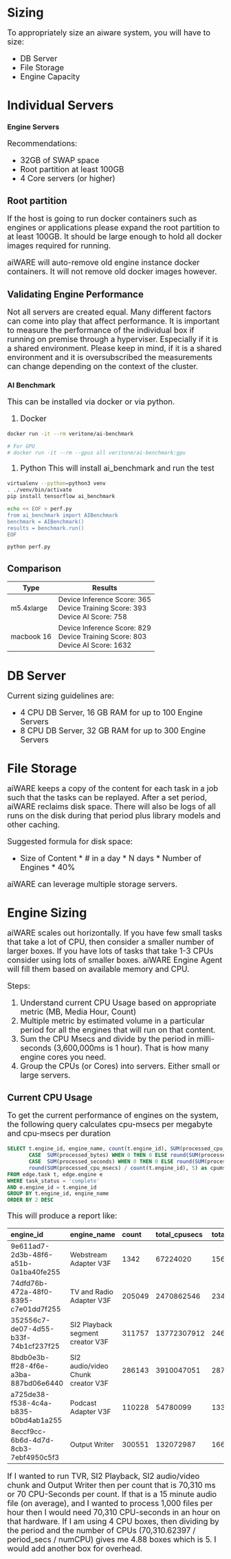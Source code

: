 # Sizing

To appropriately size an aiware system, you will have to size:
* DB Server
* File Storage
* Engine Capacity

# Individual Servers

### Engine Servers
Recommendations:
* 32GB of SWAP space
* Root partition at least 100GB
* 4 Core servers (or higher)

## Root partition
If the host is going to run docker containers such as engines or applications please expand the root partition to at least 100GB.  It should be large enough to hold all docker images required for running.

aiWARE will auto-remove old engine instance docker containers.  It will not remove old docker images however.

## Validating Engine Performance
Not all servers are created equal.  Many different factors can come into play that affect performance.  It is important to measure the performance of the individual box if running on premise through a hyperviser.  Especially if it is a shared environment.  Please keep in mind, if it is a shared environment and it is oversubscribed the measurements can change depending on the context of the cluster.

### AI Benchmark

This can be installed via docker or via python.

1. Docker

```bash
docker run -it --rm veritone/ai-benchmark

# For GPU
# docker run -it --rm --gpus all veritone/ai-benchmark:gpu
```


1. Python
This will install ai_benchmark and run the test
```bash
virtualenv --python=python3 venv
. ./venv/bin/activate
pip install tensorflow ai_benchmark

echo << EOF > perf.py
from ai_benchmark import AIBenchmark
benchmark = AIBenchmark()
results = benchmark.run()
EOF

python perf.py
```

## Comparison

| Type | Results |
| ---- | ------ |
| m5.4xlarge | Device Inference Score: 365 <br/> Device Training Score: 393 <br/> Device AI Score: 758 |
| macbook 16 | Device Inference Score: 829 <br/> Device Training Score: 803 <br/> Device AI Score: 1632 |

# DB Server

Current sizing guidelines are:
* 4 CPU DB Server, 16 GB RAM for up to 100 Engine Servers
* 8 CPU DB Server, 32 GB RAM for up to 300 Engine Servers

# File Storage

aiWARE keeps a copy of the content for each task in a job such that the tasks can be replayed.  After a set period, aiWARE reclaims disk space.  There will also be logs of all runs on the disk during that period plus library models and other caching.

Suggested formula for disk space:
* Size of Content * # in a day * N days * Number of Engines * 40%

aiWARE can leverage multiple storage servers.

# Engine Sizing
aiWARE scales out horizontally.  If you have few small tasks that take a lot of CPU, then consider a smaller number of larger boxes.  If you have lots of tasks that take 1-3 CPUs consider using lots of smaller boxes.  aiWARE Engine Agent will fill them based on available memory and CPU.

Steps:
1. Understand current CPU Usage based on appropriate metric (MB, Media Hour, Count)
2. Multiple metric by estimated volume in a particular period for all the engines that will run on that content.
3. Sum the CPU Msecs and divide by the period in milli-seconds (3,600,000ms is 1 hour).  That is how many engine cores you need.
4. Group the CPUs (or Cores) into servers.  Either small or large servers.

## Current CPU Usage

To get the current performance of engines on the system, the following query calculates cpu-msecs per megabyte and cpu-msecs per duration
```sql
SELECT t.engine_id, engine_name, count(t.engine_id), SUM(processed_cpu_msecs) as total_cpusecs, SUM(processed_bytes) as total_bytes, SUM(processed_seconds) as total_duration,
       CASE  SUM(processed_bytes) WHEN 0 THEN 0 ELSE round(SUM(processed_cpu_msecs) *1024 * 1024 / SUM(processed_bytes), 5) END as cpumsecs_per_mb,
       CASE  SUM(processed_seconds) WHEN 0 THEN 0 ELSE round(SUM(processed_cpu_msecs) * 3600 / SUM(processed_seconds), 5) END as cpumsecs_per_hour,
       round(SUM(processed_cpu_msecs) / count(t.engine_id), 5) as cpumsecs_per_count
FROM edge.task t, edge.engine e
WHERE task_status = 'complete'
AND e.engine_id = t.engine_id
GROUP BY t.engine_id, engine_name
ORDER BY 2 DESC
```

This will produce a report like:

| engine\_id | engine\_name | count | total\_cpusecs | total\_bytes | total\_duration | cpumsecs\_per\_mb | cpumsecs\_per\_hour | cpumsecs\_per\_count |
| :--- | :--- | :--- | :--- | :--- | :--- | :--- | :--- | :--- |
| 9e611ad7-2d3b-48f6-a51b-0a1ba40fe255 | Webstream Adapter V3F | 1342 | 67224020 | 156696750610 | 0 | 449.84656 | 0 | 50092.41431 |
| 74dfd76b-472a-48f0-8395-c7e01dd7f255 | TV and Radio Adapter V3F | 205049 | 2470862546 | 2340126951863 | 0 | 1107.15667 | 0 | 12050.10776 |
| 352556c7-de07-4d55-b33f-74b1cf237f25 | SI2 Playback segment creator V3F | 311757 | 13772307912 | 2469062916711 | 0 | 5848.90383 | 0 | 44176.41917 |
| 8bdb0e3b-ff28-4f6e-a3ba-887bd06e6440 | SI2 audio/video Chunk creator V3F | 286143 | 3910047051 | 2874203960466 | 0 | 1426.47549 | 0 | 13664.66085 |
| a725de38-f538-4c4a-b835-b0bd4ab1a255 | Podcast Adapter V3F | 110228 | 54780099 | 133671821815 | 0 | 429.71732 | 0 | 496.97082 |
| 8eccf9cc-6b6d-4d7d-8cb3-7ebf4950c5f3 | Output Writer | 300551 | 132072987 | 166576864115 | 0 | 831.37935 | 0 | 439.43619 |

If I wanted to run TVR, SI2 Playback, SI2 audio/video chunk and Output Writer then per count that is 70,310 ms or 70 CPU-Seconds per count.  If that is a 15 minute audio file (on average), and I wanted to process 1,000 files per hour then I would need 70,310 CPU-seconds in an hour on that hardware.  If I am using 4 CPU boxes, then dividing by the period and the number of CPUs (70,310.62397 / period_secs / numCPU) gives me 4.88 boxes which is 5.  I would add another box for overhead.

<style>
     p, ul, ol, li { font-size: 18px !important;}
</style>